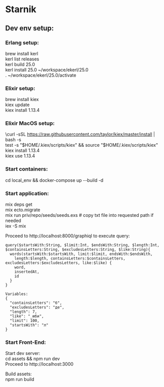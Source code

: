 # Starnik

## Dev env setup:

### Erlang setup:
  brew install kerl\
  kerl list releases\
  kerl build 25.0\
  kerl install 25.0 ~/workspace/ekerl/25.0\
  . ~/workspace/ekerl/25.0/activate

### Elixir setup:
  brew install kiex\
  kiex update\
  kiex install 1.13.4

### Elixir MacOS setup:
\curl -sSL https://raw.githubusercontent.com/taylor/kiex/master/install | bash -s\
test -s "$HOME/.kiex/scripts/kiex" && source "$HOME/.kiex/scripts/kiex"\
kiex install 1.13.4\
kiex use 1.13.4


### Start containers:
  cd local_env && docker-compose up --build -d

### Start application:
  mix deps get \
  mix ecto.migrate \
  mix run priv/repo/seeds/seeds.exs  # copy txt file into requested path if needed \
  iex -S mix
  
  Proceed to http://localhost:8000/graphiql to execute query:

```
query($startsWith:String, $limit:Int, $endsWith:String, $length:Int, $containsLetters:String, $excludesLetters:String, $like:String){
  words(startsWith:$startsWith, limit:$limit, endsWith:$endsWith,
    length:$length, containsLetters:$containsLetters, excludesLetters:$excludesLetters, like:$like) {
    word,
    insertedAt,
    id
  }
}

Variables:
{
  "containsLetters": "б",
  "excludesLetters": "де",
  "length": 7,
  "like": "_юби",
  "limit": 100,
  "startsWith": "л"
}

```

### Start Front-End:
Start dev server: \
cd assets && npm run dev \
Proceed to http://localhost:3000

Build assets: \
npm run build
